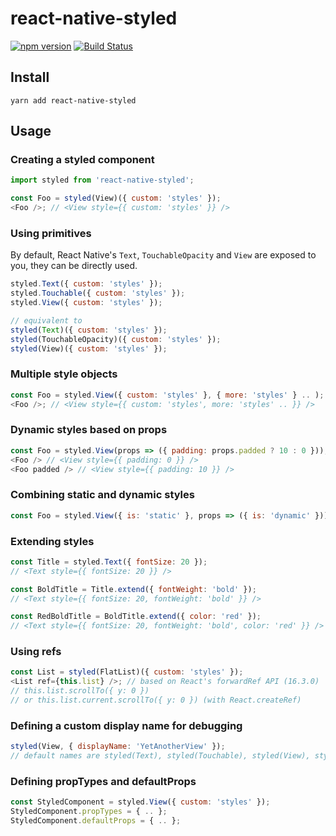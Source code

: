 # react-native-styled

[![npm version](https://badge.fury.io/js/react-native-styled.svg)](https://badge.fury.io/js/react-native-styled) [![Build Status](https://travis-ci.org/sonaye/react-native-styled.svg?branch=master)](https://travis-ci.org/sonaye/react-native-styled)

## Install

`yarn add react-native-styled`

## Usage

### Creating a styled component

```js
import styled from 'react-native-styled';

const Foo = styled(View)({ custom: 'styles' });
<Foo />; // <View style={{ custom: 'styles' }} />
```

### Using primitives

By default, React Native's `Text`, `TouchableOpacity` and `View` are exposed to you, they can be directly used.

```js
styled.Text({ custom: 'styles' });
styled.Touchable({ custom: 'styles' });
styled.View({ custom: 'styles' });

// equivalent to
styled(Text)({ custom: 'styles' });
styled(TouchableOpacity)({ custom: 'styles' });
styled(View)({ custom: 'styles' });
```

### Multiple style objects

```js
const Foo = styled.View({ custom: 'styles' }, { more: 'styles' } .. );
<Foo />; // <View style={{ custom: 'styles', more: 'styles' .. }} />
```

### Dynamic styles based on props

```js
const Foo = styled.View(props => ({ padding: props.padded ? 10 : 0 }));
<Foo /> // <View style={{ padding: 0 }} />
<Foo padded /> // <View style={{ padding: 10 }} />
```

### Combining static and dynamic styles

```js
const Foo = styled.View({ is: 'static' }, props => ({ is: 'dynamic' }));
```

### Extending styles

```js
const Title = styled.Text({ fontSize: 20 });
// <Text style={{ fontSize: 20 }} />

const BoldTitle = Title.extend({ fontWeight: 'bold' });
// <Text style={{ fontSize: 20, fontWeight: 'bold' }} />

const RedBoldTitle = BoldTitle.extend({ color: 'red' });
// <Text style={{ fontSize: 20, fontWeight: 'bold', color: 'red' }} />
```

### Using refs

```js
const List = styled(FlatList)({ custom: 'styles' });
<List ref={this.list} />; // based on React's forwardRef API (16.3.0)
// this.list.scrollTo({ y: 0 })
// or this.list.current.scrollTo({ y: 0 }) (with React.createRef)
```

### Defining a custom display name for debugging

```js
styled(View, { displayName: 'YetAnotherView' });
// default names are styled(Text), styled(Touchable), styled(View), styled(Component), etc
```

### Defining propTypes and defaultProps

```js
const StyledComponent = styled.View({ custom: 'styles' });
StyledComponent.propTypes = { .. };
StyledComponent.defaultProps = { .. };
```
